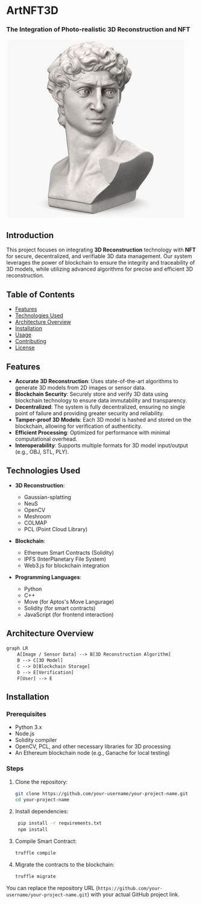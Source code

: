 # ArtNFT3D
### The Integration of Photo-realistic 3D Reconstruction and NFT 

![Project Logo](artnft3d-logo.jpg)

## Introduction

This project focuses on integrating **3D Reconstruction** technology with **NFT** for secure, decentralized, and verifiable 3D data management. Our system leverages the power of blockchain to ensure the integrity and traceability of 3D models, while utilizing advanced algorithms for precise and efficient 3D reconstruction.

## Table of Contents

- [Features](#features)
- [Technologies Used](#technologies-used)
- [Architecture Overview](#architecture-overview)
- [Installation](#installation)
- [Usage](#usage)
- [Contributing](#contributing)
- [License](#license)

## Features

- **Accurate 3D Reconstruction**: Uses state-of-the-art algorithms to generate 3D models from 2D images or sensor data.
- **Blockchain Security**: Securely store and verify 3D data using blockchain technology to ensure data immutability and transparency.
- **Decentralized**: The system is fully decentralized, ensuring no single point of failure and providing greater security and reliability.
- **Tamper-proof 3D Models**: Each 3D model is hashed and stored on the blockchain, allowing for verification of authenticity.
- **Efficient Processing**: Optimized for performance with minimal computational overhead.
- **Interoperability**: Supports multiple formats for 3D model input/output (e.g., OBJ, STL, PLY).

## Technologies Used

- **3D Reconstruction**: 
  - Gaussian-splatting
  - NeuS
  - OpenCV
  - Meshroom
  - COLMAP
  - PCL (Point Cloud Library)

- **Blockchain**: 
  - Ethereum Smart Contracts (Solidity)
  - IPFS (InterPlanetary File System)
  - Web3.js for blockchain integration

- **Programming Languages**:
  - Python
  - C++
  - Move (for Aptos's Move Langurage)
  - Solidity (for smart contracts)
  - JavaScript (for frontend interaction)

## Architecture Overview

```mermaid
graph LR
    A[Image / Sensor Data] --> B[3D Reconstruction Algorithm]
    B --> C[3D Model]
    C --> D[Blockchain Storage]
    D --> E[Verification]
    F[User] --> E
```

## Installation

### Prerequisites

- Python 3.x
- Node.js
- Solidity compiler
- OpenCV, PCL, and other necessary libraries for 3D processing
- An Ethereum blockchain node (e.g., Ganache for local testing)

### Steps

1. Clone the repository:
   ```bash
   git clone https://github.com/your-username/your-project-name.git
   cd your-project-name

2. Install dependencies:
   ```bash
    pip install -r requirements.txt
    npm install

3. Compile Smart Contract:
   ```bash
   truffle compile

4. Migrate the contracts to the blockchain:
    ```bash
    truffle migrate

You can replace the repository URL (`https://github.com/your-username/your-project-name.git`) with your actual GitHub project link.




